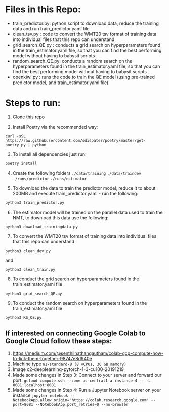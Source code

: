 # Files in this Repo:
- train_predictor.py: python script to download data, reduce the training data and run train_predictor.yaml file
- clean_tsv.py : code to convert the WMT20 tsv format of training data into individual files that this repo can understand
- grid_search_QE.py : conducts a grid search on hyperparameters found in the train_estimator.yaml file, so that you can find the best performing model without having to babysit scripts
- random_search_QE.py: conducts a random search on the hyperparameters found in the train_estimator.yaml file, so that you can find the best performing model without having to babysit scripts
- openkiwi.py : runs the code to train the QE model (using pre-trained predictor model, and train_estimator.yaml file)

# Steps to run:

1. Clone this repo

2. Install Poetry via the recommended way:

`curl -sSL https://raw.githubusercontent.com/sdispater/poetry/master/get-poetry.py | python`

3. To install all dependencies just run:

`poetry install`

4. Create the following folders
`./data/training`
`./data/traindev`
`./runs/predictor`
`./runs/estimator`

5. To download the data to train the predictor model, reduce it to about 200MB and execute train_predictor.yaml - run the following:

`python3 train_predictor.py`

6. The estimator model will be trained on the parallel data used to train the NMT, to download this data use the following:

`python3 download_trainingdata.py`

7. To convert the WMT20 tsv format of training data into individual files that this repo can understand

`python3 clean_dev.py`

and 

`python3 clean_train.py`

8. To conduct the grid search on hyperparameters found in the train_estimator.yaml file

`python3 grid_search_QE.py`

9. To conduct the random search on hyperparameters found in the train_estimator.yaml file

`python3 RS_QE.py`



## If interested on connecting Google Colab to Google Cloud follow these steps:

1. https://medium.com/@senthilnathangautham/colab-gcp-compute-how-to-link-them-together-98747e8d940e
2. Machine type `n1-standard-8 (8 vCPUs, 30 GB memory)`
3. Image c2-deeplearning-pytorch-1-3-cu100-20191219
4. Made some changes in Step 3: Connect to your server and forward our port:
`gcloud compute ssh --zone us-central1-a instance-4 -- -L 8081:localhost:8081`
5. Made some changes in Step 4: Run a Jupyter Notebook server on your instance
`jupyter notebook --NotebookApp.allow_origin="https://colab.research.google.com" --port=8081 --NotebookApp.port_retries=0 --no-browser`
